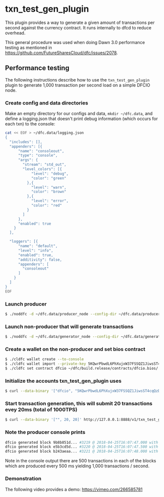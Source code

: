 # txn\_test\_gen\_plugin

This plugin provides a way to generate a given amount of transactions per second against the currency contract. It runs internally to dfcd to reduce overhead.

This general procedure was used when doing Dawn 3.0 performance testing as mentioned in https://github.com/FutureSharesCloud/dfc/issues/2078.

## Performance testing

The following instructions describe how to use the `txn_test_gen_plugin` plugin to generate 1,000 transaction per second load on a simple DFCIO node.

### Create config and data directories
Make an empty directory for our configs and data, `mkdir ~/dfc.data`, and define a logging.json that doesn't print debug information (which occurs for each txn) to the console:
```bash
cat << EOF > ~/dfc.data/logging.json
{
  "includes": [],
  "appenders": [{
      "name": "consoleout",
      "type": "console",
      "args": {
        "stream": "std_out",
        "level_colors": [{
            "level": "debug",
            "color": "green"
          },{
            "level": "warn",
            "color": "brown"
          },{
            "level": "error",
            "color": "red"
          }
        ]
      },
      "enabled": true
    }
  ],

  "loggers": [{
      "name": "default",
      "level": "info",
      "enabled": true,
      "additivity": false,
      "appenders": [
        "consoleout"
      ]
    }
  ]
}
EOF
```

### Launch producer
```bash
$ ./noddfc -d ~/dfc.data/producer_node --config-dir ~/dfc.data/producer_node -l ~/dfc.data/logging.json --http-server-address "" -p dfcio -e
```

### Launch non-producer that will generate transactions
```bash
$ ./noddfc -d ~/dfc.data/generator_node --config-dir ~/dfc.data/generator_node -l ~/dfc.data/logging.json --plugin dfcio::txn_test_gen_plugin --plugin dfcio::chain_api_plugin --p2p-peer-address localhost:9876 --p2p-listen-endpoint localhost:5555
```

### Create a wallet on the non-producer and set bios contract
```bash
$ ./cldfc wallet create --to-console
$ ./cldfc wallet import --private-key 5KQwrPbwdL6PhXujxW37FSSQZ1JiwsST4cqQzDeyXtP79zkvFD3
$ ./cldfc set contract dfcio ~/dfc/build.release/contracts/dfcio.bios/ 
```

### Initialize the accounts txn_test_gen_plugin uses
```bash
$ curl --data-binary '["dfcio", "5KQwrPbwdL6PhXujxW37FSSQZ1JiwsST4cqQzDeyXtP79zkvFD3"]' http://127.0.0.1:8888/v1/txn_test_gen/create_test_accounts
```

### Start transaction generation, this will submit 20 transactions evey 20ms (total of 1000TPS)
```bash
$ curl --data-binary '["", 20, 20]' http://127.0.0.1:8888/v1/txn_test_gen/start_generation
```

### Note the producer console prints
```bash
dfcio generated block 9b8b851d... #3219 @ 2018-04-25T16:07:47.000 with 500 trxs, lib: 3218
dfcio generated block e5b3cd5d... #3220 @ 2018-04-25T16:07:47.500 with 500 trxs, lib: 3219
dfcio generated block b243aeaa... #3221 @ 2018-04-25T16:07:48.000 with 500 trxs, lib: 3220
```

Note in the console output there are 500 transactions in each of the blocks which are produced every 500 ms yielding 1,000 transactions / second.

### Demonstration
The following video provides a demo: https://vimeo.com/266585781
